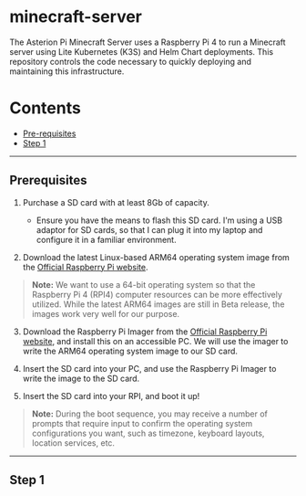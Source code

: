 # minecraft-server
The Asterion Pi Minecraft Server uses a Raspberry Pi 4 to run a Minecraft server using Lite Kubernetes (K3S) and Helm Chart deployments. This repository controls the code necessary to quickly deploying and maintaining this infrastructure.

# Contents
- [Pre-requisites](#prereqs)
- [Step 1](#step1)

<hr>


## Prerequisites <a name='prereqs'></a>

1. Purchase a SD card with at least 8Gb of capacity. 

    - Ensure you have the means to flash this SD card. I'm using a USB adaptor for SD cards, so that I can plug it into my laptop and configure it in a familiar environment.

2. Download the latest Linux-based ARM64 operating system image from the [Official Raspberry Pi website](https://downloads.raspberrypi.org/raspios_arm64/images/raspios_arm64-2021-11-08/).

>**Note:** We want to use a 64-bit operating system so that the Raspberry Pi 4 (RPI4) computer resources can be more effectively utilized. While the latest ARM64 images are still in Beta release, the images work very well for our purpose. 

3. Download the Raspberry Pi Imager from the [Official Raspberry Pi website](https://www.raspberrypi.com/software/), and install this on an accessible PC. We will use the imager to write the ARM64 operating system image to our SD card.

4. Insert the SD card into your PC, and use the Raspberry Pi Imager to write the image to the SD card.

5. Insert the SD card into your RPI, and boot it up!

>**Note:** During the boot sequence, you may receive a number of prompts that require input to confirm the operating system configurations you want, such as timezone, keyboard layouts, location services, etc.

<hr>


## Step 1 <a name='step1'></a>
